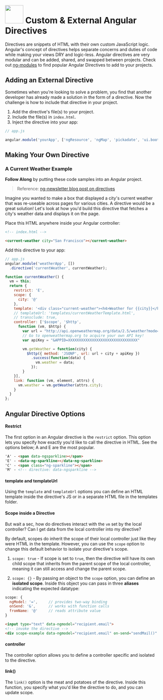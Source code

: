 # <img src="https://cloud.githubusercontent.com/assets/7833470/10899314/63829980-8188-11e5-8cdd-4ded5bcb6e36.png" height="60"> Custom & External Angular Directives

Directives are snippets of HTML with their own custom JavaScript logic. Angular's concept of directives helps separate concerns and duties of code while making your views DRY and logic-less. Angular directives are very modular and can be added, shared, and swapped between projects. Check out <a href="http://ngmodules.org" target="_blank">ng-modules</a> to find popular Angular Directives to add to your projects.

## Adding an External Directive

Sometimes when you're looking to solve a problem, you find that another developer has already made a solution in the form of a directive. Now the challenge is how to include that directive in your project.

1. Add the directive's file(s) to your project.
2. Include the file(s) in `index.html`.
3. Inject the directive into your app:

  ```js
  // app.js

  angular.module('yourApp', ['ngResource', 'ngMap', 'pickadate', 'ui.bootstrap']);
  ```

## Making Your Own Directive

### A Current Weather Example

**Follow Along** by putting these code samples into an Angular project.

> Reference: <a href="http://www.ng-newsletter.com/posts/directives.html" target="_blank">ng-newsletter blog post on directives</a>

Imagine you wanted to make a box that displayed a city's current weather that was re-useable across pages for various cities. A directive would be a great solution! Let's look at how you'd build this directive that fetches a city's weather data and displays it on the page.

Place this HTML anywhere inside your Angular controller:

```html
<!-- index.html -->

<current-weather city="San Francisco"></current-weather>
```

Add this directive to your app:

```js
// app.js
angular.module('weatherApp', [])
  .directive('currentWeather', currentWeather);

function currentWeather() {
  vm = this;
  return {
    restrict: 'E',
    scope: {
      city: '@'
    },
    template: '<div class="current-weather"><h4>Weather for {{city}}</h4>{{weather.main.temp}}</div>',
    // templateUrl: 'templates/currentWeatherTemplate.html',
    // transclude: true,
    controller: ['$scope', '$http',
      function (vm, $http) {
        var url = "http://api.openweathermap.org/data/2.5/weather?mode=json&cnt=7&units=imperial&callback=JSON_CALLBACK&q=";
        // Go to openweathermap.org to acquire your own API key!
        var apiKey = "&APPID=XXXXXXXXXXXXXXXXXXXXXXXXXXXXXXXX"

        vm.getWeather = function(city) {
          $http({ method: 'JSONP', url: url + city + apiKey })
            .success(function(data) {
              vm.weather = data;
            });
        }
    }],
    link: function (vm, element, attrs) {
      vm.weather = vm.getWeather(attrs.city);
    }
  }
};
```

## Angular Directive Options

#### Restrict

The first option in an Angular directive is the `restrict` option. This option lets you specify how exactly you'd like to call the directive in HTML. See the options below; A and E are the most popular.

```html
'A' - <span data-ngsparkline></span>
'E' - <data-ng-sparkline></data-ng-sparkline>
'C' - <span class="ng-sparkline"></span>
'M' - <!-- directive: data-ngsparkline -->
```

#### template and templateUrl

Using the `template` and `templateUrl` options you can define an HTML template inside the directive's JS or in a separate HTML file in the templates folder.

#### Scope inside a Directive

But wait a sec, how do directives interact with the `vm` set by the local controller? Can I get data from the local controller into my directive?

By default, scopes do inherit the scope of their local controller just like they were HTML in the template. However, you can use the `scope` option to change this default behavior to isolate your directive's scope.

1. `scope: true` - If scope is set to `true`, then the directive will have its own child scope that inherits from the parent scope of the local controller, meaning it can still access and change the parent scope.

2. `scope: {}` - By passing an object to the `scope` option, you can define an **isolated scope**. Inside this object you can pass in three **aliases** indicating the expected datatype:

  ```js
  scope: {
    ngModel: '=',     // provides two-way binding
    onSend: '&',      // works with function calls
    fromName: '@'     // reads attribute value
  }
  ```

  ```html
  <input type="text" data-ngmodel="recipient.email">
  <!-- invoke the directive -->
  <div scope-example data-ngmodel="recipient.email" on-send="sendMail()" from-name="ari@fullstack.io">
  ```

#### controller

The controller option allows you to define a controller specific and isolated to the directive.

#### link()

The `link()` option is the meat and potatoes of the directive. Inside this function, you specify what you'd like the directive to do, and you can update scope.

